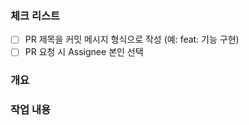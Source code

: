 ### 체크 리스트
<!-- 아래 항목들을 체크해 주세요. -->
- [ ] PR 제목을 커밋 메시지 형식으로 작성 (예: feat: 기능 구현)
- [ ] PR 요청 시 Assignee 본인 선택

### 개요
<!-- 작업의 내용을 간략하게 작성해 주세요. -->


### 작업 내용
<!-- 작업 내용에 대한 설명을 자세히 작성해 주세요. -->